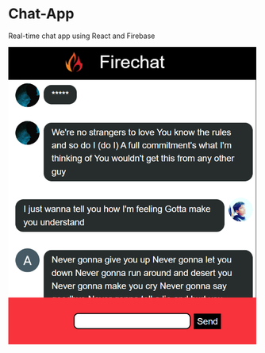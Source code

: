 # Chat-App

Real-time chat app using React and Firebase

<img src="./firechat/src/images/ss2.png" alt="Firechat App" width="500" height="600">
